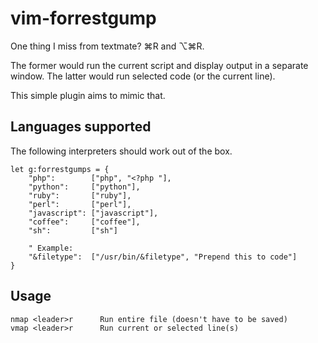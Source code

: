 vim-forrestgump
===============

One thing I miss from textmate? ⌘R and ⌥⌘R.

The former would run the current script and display output in a separate
window. The latter would run selected code (or the current line).

This simple plugin aims to mimic that.

## Languages supported

The following interpreters should work out of the box.

    let g:forrestgumps = {
        "php":        ["php", "<?php "],
        "python":     ["python"],
        "ruby":       ["ruby"],
        "perl":       ["perl"],
        "javascript": ["javascript"],
        "coffee":     ["coffee"],
        "sh":         ["sh"]
        
        " Example:
        "&filetype":  ["/usr/bin/&filetype", "Prepend this to code"]
    }

## Usage

    nmap <leader>r      Run entire file (doesn't have to be saved)
    vmap <leader>r      Run current or selected line(s)
